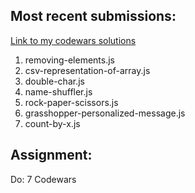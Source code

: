 ## Most recent submissions:
[Link to my codewars solutions](https://github.com/boobeh123/Codewars/tree/master/8kyu)
1) removing-elements.js
2) csv-representation-of-array.js
3) double-char.js
4) name-shuffler.js
5) rock-paper-scissors.js
6) grasshopper-personalized-message.js
7) count-by-x.js

## Assignment:
Do: 7 Codewars